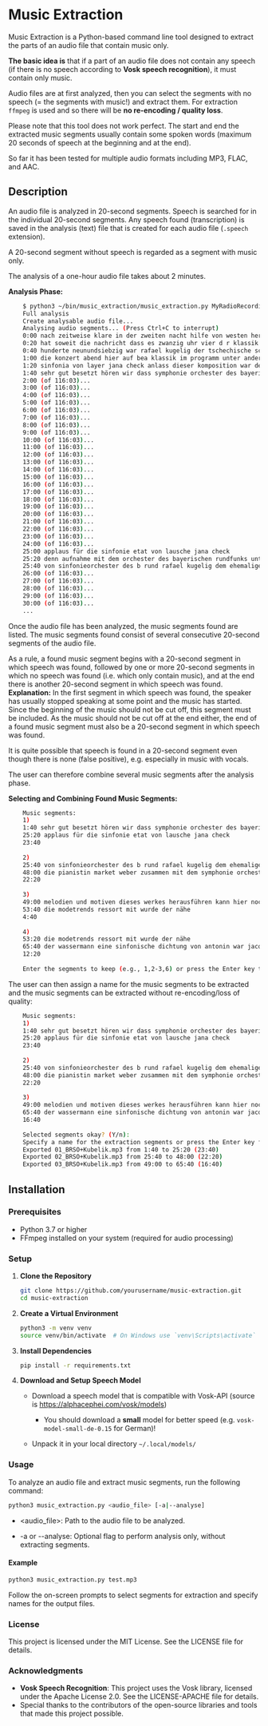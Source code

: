 # Music Extraction

Music Extraction is a Python-based command line tool designed to extract the parts of an audio file that contain music only.

**The basic idea is** that if a part of an audio file does not contain any speech (if there is no speech according to **Vosk speech recognition**), it must contain only music.

Audio files are at first analyzed, then you can select the segments with no speech (= the segments with music!) and extract them. For extraction `ffmpeg` is used and so there will be **no re-encoding / quality loss**.

Please note that this tool does not work perfect. The start and end the extracted music segments usually contain some spoken words (maximum 20 seconds of speech at the beginning and at the end).

So far it has been tested for multiple audio formats including MP3, FLAC, and AAC.

## Description

An audio file is analyzed in 20-second segments. Speech is searched for in the individual 20-second segments. Any speech found (transcription) is saved in the analysis (text) file that is created for each audio file (`.speech` extension).

A 20-second segment without speech is regarded as a segment with music only.

The analysis of a one-hour audio file takes about 2 minutes.

**Analysis Phase:**
```bash
    $ python3 ~/bin/music_extraction/music_extraction.py MyRadioRecording.mp3
    Full analysis
    Create analysable audio file...
    Analysing audio segments... (Press Ctrl+C to interrupt)
    0:00 nach zeitweise klare in der zweiten nacht hilfe von westen her schnee tiefstwerte null bis minus acht grad und die weiteren aussichten morgen erst schnee dann von westen her regen sonntag und montag weiter bewölkt und örtlich etwas schnee nächtliche tiefstwerte plus zwei bis minus zwei und tages höchstwerte null bis acht
    0:20 hat soweit die nachricht dass es zwanzig uhr vier d r klassik konzerte abend herzlich willkommen dazu ich bin clemens nicole schön dass sie an diesem freitag abend mit dabei sind von neunzehnhundert einundsechzig bis neun
    0:40 hunderte neunundsiebzig war rafael kugelig der tschechische schweizer oder der schweizerische tscheche chefdirigent beim sinfonieorchester des bayerischen rundfunks und danach noch bis neunzehnhundertdreiundachtzig ständiger gast dirigent dieses orchesters und aus dieser zeit stammen alle aufnahmen vom heute
    1:00 die konzert abend hier auf bea klassik im programm unter anderem cube links kantate ohne worte er hat ja auch selbst komponiert und zum beispiel auch die lu die symphonie archie von jan no vag der hätte in diesen tagen seinen ein hundertsten geburtstag gefeiert wir beginnen aber mit einer
    1:20 sinfonia von layer jana check anlass dieser komposition war der kongress eines sportvereins im jahr neunzehnhundertsechsundzwanzig da hatte man sich vor allem von fahren musik gewünscht das hat ja natürlich auch natürlich sofort eingelöst und deshalb sind die blechbläser in dieser sind von jette auch
    1:40 sehr gut besetzt hören wir dass symphonie orchester des bayerischen rundfunks unter rafael kuby liegt in einer aufnahme aus dem jahr neunzehnhunderteinundachtzig
    2:00 (of 116:03)...
    3:00 (of 116:03)...
    4:00 (of 116:03)...
    5:00 (of 116:03)...
    6:00 (of 116:03)...
    7:00 (of 116:03)...
    8:00 (of 116:03)...
    9:00 (of 116:03)...
    10:00 (of 116:03)...
    11:00 (of 116:03)...
    12:00 (of 116:03)...
    13:00 (of 116:03)...
    14:00 (of 116:03)...
    15:00 (of 116:03)...
    16:00 (of 116:03)...
    17:00 (of 116:03)...
    18:00 (of 116:03)...
    19:00 (of 116:03)...
    20:00 (of 116:03)...
    21:00 (of 116:03)...
    22:00 (of 116:03)...
    23:00 (of 116:03)...
    24:00 (of 116:03)...
    25:00 applaus für die sinfonie etat von lausche jana check
    25:20 denn aufnahme mit dem orchester des bayerischen rundfunks unter der leitung von rafael q beleg vom sechzehnte oktober neunzehnhunderteinundachtzig im münchner herkules saal der residenz gleich zwanzig dreißig hier es der konzert abend auf br klassik an diesem freitag abend und wir machen weiter mit aufnahmen
    25:40 von sinfonieorchester des b rund rafael kugelig dem ehemaligen chefdirigenten und haben jetzt für sie eine fantasia konzertante eigentlich ein klavierkonzert in b dur von boshaft martino wir herrn als solistin die pianistin margaret weber
    26:00 (of 116:03)...
    27:00 (of 116:03)...
    28:00 (of 116:03)...
    29:00 (of 116:03)...
    30:00 (of 116:03)...
    ...
```

Once the audio file has been analyzed, the music segments found are listed. The music segments found consist of several consecutive 20-second segments of the audio file.

As a rule, a found music segment begins with a 20-second segment in which speech was found, followed by one or more 20-second segments in which no speech was found (i.e. which only contain music), and at the end there is another 20-second segment in which speech was found.
**Explanation:** In the first segment in which speech was found, the speaker has usually stopped speaking at some point and the music has started. Since the beginning of the music should not be cut off, this segment must be included. As the music should not be cut off at the end either, the end of a found music segment must also be a 20-second segment in which speech was found. 

It is quite possible that speech is found in a 20-second segment even though there is none (false positive), e.g. especially in music with vocals.

The user can therefore combine several music segments after the analysis phase.

**Selecting and Combining Found Music Segments:**
```bash
    Music segments:
    1)
    1:40 sehr gut besetzt hören wir dass symphonie orchester des bayerischen rundfunks unter rafael kuby liegt in einer aufnahme aus dem jahr neunzehnhunderteinundachtzig
    25:20 applaus für die sinfonie etat von lausche jana check
    23:40
    
    2)
    25:40 von sinfonieorchester des b rund rafael kugelig dem ehemaligen chefdirigenten und haben jetzt für sie eine fantasia konzertante eigentlich ein klavierkonzert in b dur von boshaft martino wir herrn als solistin die pianistin margaret weber
    48:00 die pianistin market weber zusammen mit dem symphonie orchester des bayerischen rundfunks unter der leitung von rafael kugelig mit der fantasia konzertante einem klavierkonzert in b dur von
    22:20
    
    3)
    49:00 melodien und motiven dieses werkes herausführen kann hier nochmal das sinfonieorchester des bayerischen rundfunks unter rafael q beleg mit tv schatz wassermann
    53:40 die modetrends ressort mit wurde der nähe
    4:40
    
    4)
    53:20 die modetrends ressort mit wurde der nähe
    65:40 der wassermann eine sinfonische dichtung von antonin war jacques in einer aufnahme mit dem symphonieorchester des bayerischen rundfunks unter seinem chefdirigenten beziehungsweise ehemaligen chefdirigenten rafael kugelig hier im konzert abend auf br
    12:20
    
    Enter the segments to keep (e.g., 1,2-3,6) or press the Enter key to keep all: 1,2,3-4
```

The user can then assign a name for the music segments to be extracted and the music segments can be extracted without re-encoding/loss of quality:

```bash
    Music segments:
    1)
    1:40 sehr gut besetzt hören wir dass symphonie orchester des bayerischen rundfunks unter rafael kuby liegt in einer aufnahme aus dem jahr neunzehnhunderteinundachtzig
    25:20 applaus für die sinfonie etat von lausche jana check
    23:40
    
    2)
    25:40 von sinfonieorchester des b rund rafael kugelig dem ehemaligen chefdirigenten und haben jetzt für sie eine fantasia konzertante eigentlich ein klavierkonzert in b dur von boshaft martino wir herrn als solistin die pianistin margaret weber
    48:00 die pianistin market weber zusammen mit dem symphonie orchester des bayerischen rundfunks unter der leitung von rafael kugelig mit der fantasia konzertante einem klavierkonzert in b dur von
    22:20
    
    3)
    49:00 melodien und motiven dieses werkes herausführen kann hier nochmal das sinfonieorchester des bayerischen rundfunks unter rafael q beleg mit tv schatz wassermann
    65:40 der wassermann eine sinfonische dichtung von antonin war jacques in einer aufnahme mit dem symphonieorchester des bayerischen rundfunks unter seinem chefdirigenten beziehungsweise ehemaligen chefdirigenten rafael kugelig hier im konzert abend auf br
    16:40
    
    Selected segments okay? (Y/n): 
    Specify a name for the extraction segments or press the Enter key for default naming ("extraction"): BRSO+Kubelik
    Exported 01_BRSO+Kubelik.mp3 from 1:40 to 25:20 (23:40)
    Exported 02_BRSO+Kubelik.mp3 from 25:40 to 48:00 (22:20)
    Exported 03_BRSO+Kubelik.mp3 from 49:00 to 65:40 (16:40)
```








## Installation

### Prerequisites

- Python 3.7 or higher
- FFmpeg installed on your system (required for audio processing)

### Setup

1. **Clone the Repository**

   ```bash
   git clone https://github.com/yourusername/music-extraction.git
   cd music-extraction
   ```

2. **Create a Virtual Environment**

   ```bash
   python3 -m venv venv
   source venv/bin/activate  # On Windows use `venv\Scripts\activate`
   ```

3. **Install Dependencies**

   ```bash
   pip install -r requirements.txt
   ```

4. **Download and Setup Speech Model**

 
   * Download a speech model that is compatible with Vosk-API (source is https://alphacephei.com/vosk/models)
     * You should download a **small** model for better speed (e.g. `vosk-model-small-de-0.15` for German)!

   * Unpack it in your local directory `~/.local/models/`


### Usage

To analyze an audio file and extract music segments, run the following command:

   ```bash
   python3 music_extraction.py <audio_file> [-a|--analyse]
   ```
* <audio_file>: Path to the audio file to be analyzed.

* -a or --analyse: Optional flag to perform analysis only, without extracting segments.


#### Example

   ```bash
   python3 music_extraction.py test.mp3
   ```
Follow the on-screen prompts to select segments for extraction and specify names for the output files.


### License

This project is licensed under the MIT License. See the LICENSE file for details.

### Acknowledgments

* **Vosk Speech Recognition**: This project uses the Vosk library, licensed under the Apache License 2.0. See the LICENSE-APACHE file for details.
* Special thanks to the contributors of the open-source libraries and tools that made this project possible.
